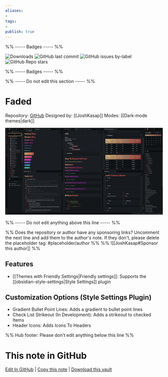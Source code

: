 ```yaml
---
aliases:
- 
tags: 
- 
publish: true
---
```


%% ----- Badges ----- %%

![Downloads](https://img.shields.io/badge/downloads-9813-573E7A?style=for-the-badge&logo=)
![GitHub last commit](https://img.shields.io/github/last-commit/JoshKasap/Obsidian-Faded-Theme?color=573E7A&label=last%20update&logo=github&style=for-the-badge)
![GitHub issues by-label](https://img.shields.io/github/issues/JoshKasap/Obsidian-Faded-Theme/help%20wanted?color=573E7A&logo=github&style=for-the-badge) 
![GitHub Repo stars](https://img.shields.io/github/stars/JoshKasap/Obsidian-Faded-Theme?color=573E7A&logo=github&style=for-the-badge)

%% ----- Badges ----- %%

%% ----- Do not edit this section ----- %%

# Faded

Repository: [GitHub](https://github.com/JoshKasap/Obsidian-Faded-Theme)
Designed by: [[JoshKasap]]
Modes: [[Dark-mode themes|dark]]



![screenshot](https://github.com/JoshKasap/Obsidian-Faded-Theme/raw/HEAD/Faded.png)

%% ----- Do not edit anything above this line ----- %% 

%% Does the repository or author have any sponsoring links? Uncomment the next line and add them to the author's note. If they don't, please delete the placeholder tag: #placeholder/author %%
%% ![[JoshKasap#Sponsor this author]] %%


## Features

- [[Themes with Friendly Settings|Friendly settings]]: Supports the [[obsidian-style-settings|Style Settings]] plugin

## Customization Options (Style Settings Plugin) 
- Gradient Bullet Point Lines: Adds a gradient to bullet point lines
- Check List Strikeout (In Development): Adds a strikeout to checked Items
- Header Icons: Adds Icons To Headers


%% Hub footer: Please don't edit anything below this line %%

# This note in GitHub

<span class="git-footer">[Edit In GitHub](https://github.dev/obsidian-community/obsidian-hub/blob/main/02%20-%20Community%20Expansions/02.05%20All%20Community%20Expansions/Themes/Faded.md "git-hub-edit-note") | [Copy this note](https://raw.githubusercontent.com/obsidian-community/obsidian-hub/main/02%20-%20Community%20Expansions/02.05%20All%20Community%20Expansions/Themes/Faded.md "git-hub-copy-note") | [Download this vault](https://github.com/obsidian-community/obsidian-hub/archive/refs/heads/main.zip "git-hub-download-vault") </span>

